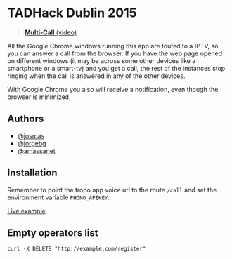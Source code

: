 # TADHack Dublin 2015

> [**Multi-Call** (video)](https://www.youtube.com/watch?v=tdv48PVV__o)

All the Google Chrome windows running this app are touted to a IPTV, so you can answer a call from the browser. If you have the web page opened on different windows (it may be across some other devices like a smartphone or a smart-tv) and you get a call, the rest of the instances stop ringing when the call is answered in any of the other devices.

With Google Chrome you also will receive a notification, even though the browser is minimized.

## Authors

- [@josmas](https://github.com/josmas)
- [@jorgebg](https://github.com/jorgebg)
- [@amassanet](https://github.com/amassanet)

## Installation

Remember to point the tropo app voice url to the route `/call` and set the environment variable `PHONO_APIKEY`.

[Live example](http://tadhack15-jorgebg.rhcloud.com/)

## Empty operators list

```
curl -X DELETE "http://example.com/register"
```
